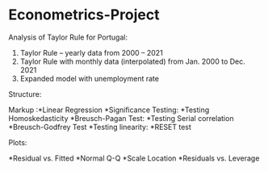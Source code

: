 # Econometrics-Project
Analysis of Taylor Rule for Portugal:

1. Taylor Rule – yearly data from 2000 – 2021
2. Taylor Rule with monthly data (interpolated) from Jan. 2000 to Dec. 2021
3. Expanded model with unemployment rate

Structure:

Markup :*Linear Regression
        *Significance Testing:
          *Testing Homoskedasticity
            *Breusch-Pagan Test:
          *Testing Serial correlation
            *Breusch-Godfrey Test
          *Testing linearity:
            *RESET test

Plots: 

*Residual vs. Fitted
*Normal Q-Q
*Scale Location
*Residuals vs. Leverage

